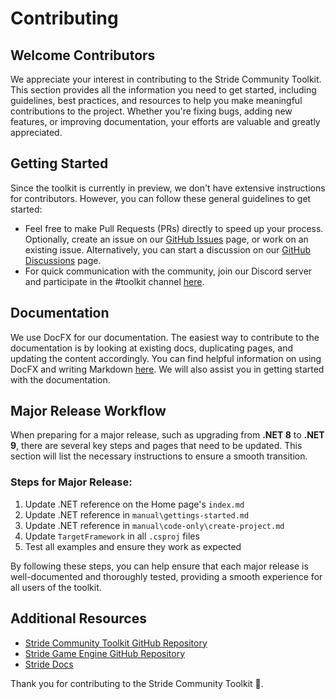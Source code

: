 # Contributing

## Welcome Contributors

We appreciate your interest in contributing to the Stride Community Toolkit. This section provides all the information you need to get started, including guidelines, best practices, and resources to help you make meaningful contributions to the project. Whether you're fixing bugs, adding new features, or improving documentation, your efforts are valuable and greatly appreciated.

## Getting Started

Since the toolkit is currently in preview, we don't have extensive instructions for contributors. However, you can follow these general guidelines to get started:

- Feel free to make Pull Requests (PRs) directly to speed up your process. Optionally, create an issue on our [GitHub Issues](https://github.com/stride3d/stride-community-toolkit/issues) page, or work on an existing issue. Alternatively, you can start a discussion on our [GitHub Discussions](https://github.com/stride3d/stride-community-toolkit/discussions) page.
- For quick communication with the community, join our Discord server and participate in the #toolkit channel [here](https://discord.com/channels/500285081265635328/1179562410655363132).

## Documentation

We use DocFX for our documentation. The easiest way to contribute to the documentation is by looking at existing docs, duplicating pages, and updating the content accordingly. You can find helpful information on using DocFX and writing Markdown [here](https://dotnet.github.io/docfx/docs/markdown.html). We will also assist you in getting started with the documentation.

## Major Release Workflow

When preparing for a major release, such as upgrading from **.NET 8** to **.NET 9**, there are several key steps and pages that need to be updated. This section will list the necessary instructions to ensure a smooth transition. 

### Steps for Major Release:

1. Update .NET reference on the Home page's `index.md`
1. Update .NET reference in `manual\gettings-started.md`
1. Update .NET reference in `manual\code-only\create-project.md`
1. Update `TargetFramework` in all `.csproj` files
1. Test all examples and ensure they work as expected
 
By following these steps, you can help ensure that each major release is well-documented and thoroughly tested, providing a smooth experience for all users of the toolkit.

## Additional Resources

- [Stride Community Toolkit GitHub Repository](https://github.com/stride3d/stride-community-toolkit)
- [Stride Game Engine GitHub Repository](https://github.com/stride3d/stride)
- [Stride Docs](https://doc.stride3d.net/)

Thank you for contributing to the Stride Community Toolkit 🙂.